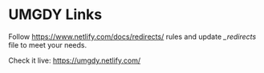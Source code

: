 # UMGDY Links
Follow https://www.netlify.com/docs/redirects/ rules and update *_redirects* file to meet your needs.

Check it live: https://umgdy.netlify.com/

